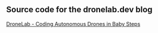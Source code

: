 ## Source code for the dronelab.dev blog

[DroneLab - Coding Autonomous Drones in Baby Steps](https://dronelab.dev)
